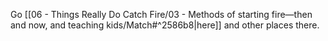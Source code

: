 Go [[06 - Things Really Do Catch Fire/03 - Methods of starting fire—then and now, and teaching kids/Match#^2586b8\|here]] and other places there.
